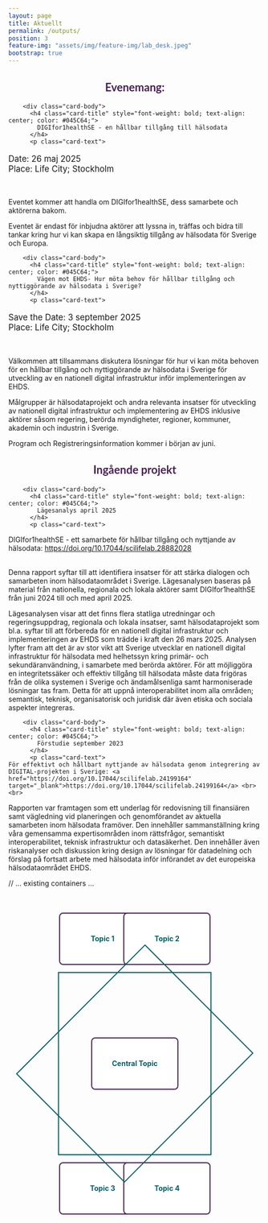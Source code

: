 ```yaml
---
layout: page
title: Aktuellt
permalink: /outputs/
position: 3
feature-img: "assets/img/feature-img/lab_desk.jpeg"
bootstrap: true
---
```

<h2 style="text-align: center; font-weight: bold; font-size: calc(1em + 6pt); font-family: 'Lato', sans-serif; color: #491F53;">Evenemang:</h2>


  <!-- Page Content -->
<div class="container">

  <div class="row">
    <div class="col-lg-6 mb-4">
      <div class="card h-100">
        
        <div class="card-body">
          <h4 class="card-title" style="font-weight: bold; text-align: center; color: #045C64;">
            DIGIfor1healthSE - en hållbar tillgång till hälsodata
          </h4>
          <p class="card-text">

  <p style="font-size: calc(1em + 2pt);">
    Date: 26 maj 2025<br>
    Place: Life City; Stockholm
    </p>
    <br>

Eventet kommer att handla om DIGIfor1healthSE, dess samarbete och aktörerna bakom. <br>

Eventet är endast för inbjudna aktörer
att lyssna in, träffas och bidra till tankar kring hur vi kan skapa en långsiktig tillgång av hälsodata för Sverige och Europa. </p>
        </div>
      </div>
    </div>
    <div class="col-lg-6 mb-4">
      <div class="card h-100">
        
        <div class="card-body">
          <h4 class="card-title" style="font-weight: bold; text-align: center; color: #045C64;">
            Vägen mot EHDS- Hur möta behov för hållbar tillgång och nyttiggörande av hälsodata i Sverige?
          </h4>
          <p class="card-text">
   <p style="font-size: calc(1em + 2pt);">
    Save the Date: 3 september 2025<br>
    Place: Life City; Stockholm
    </p>
    <br>

Välkommen att tillsammans diskutera lösningar för hur vi kan möta behoven för en hållbar tillgång och nyttiggörande av hälsodata i Sverige för utveckling av en nationell digital infrastruktur inför implementeringen av EHDS. <br>

Målgrupper är hälsodataprojekt och andra relevanta insatser för utveckling av nationell digital infrastruktur och implementering av EHDS inklusive aktörer såsom regering, berörda myndigheter, regioner, kommuner, akademin och industrin i Sverige. <br>

Program och Registreringsinformation kommer i början av juni. </p>
        </div>
      </div>
    </div>
   
  </div>
  <!-- /.row -->

</div>
<!-- /.container --> 
<p style="text-align: center;">
<h2 style="text-align: center; font-weight: bold; font-size: calc(1em + 6pt); font-family: 'Lato', sans-serif; color: #491F53;">Ingående projekt</h2>

</p>

<div class="container">

  <div class="row">
    <div class="col-lg-6 mb-4">
      <div class="card h-100">
        
        <div class="card-body">
          <h4 class="card-title" style="font-weight: bold; text-align: center; color: #045C64;">
            Lägesanalys april 2025
          </h4>
          <p class="card-text">

   DIGIfor1healthSE - ett samarbete för hållbar tillgång och nyttjande av hälsodata: <a href="https://doi.org/10.17044/scilifelab.28882028" target="_blank">https://doi.org/10.17044/scilifelab.28882028</a> <br> <br>

Denna rapport syftar till att identifiera insatser för att stärka dialogen och samarbeten inom hälsodataområdet i Sverige. Lägesanalysen baseras på material från nationella, regionala och lokala aktörer samt DIGIfor1healthSE från juni 2024 till och med april 2025. <br>

Lägesanalysen visar att det finns flera statliga utredningar och regeringsuppdrag, regionala och lokala insatser, samt hälsodataprojekt som bl.a. syftar till att förbereda för en nationell digital infrastruktur och implementeringen av EHDS som trädde i kraft den 26 mars 2025. Analysen lyfter fram att det är av stor vikt att Sverige utvecklar en nationell digital infrastruktur för hälsodata med helhetssyn kring primär- och sekundäranvändning, i samarbete med berörda aktörer. För att möjliggöra en integritetssäker och effektiv tillgång till hälsodata måste data frigöras från de olika systemen i Sverige och ändamålsenliga samt harmoniserade lösningar tas fram. Detta för att uppnå interoperabilitet inom alla områden; semantisk, teknisk, organisatorisk och juridisk där även etiska och sociala aspekter integreras.</p>
        </div>
      </div>
    </div>
    <div class="col-lg-6 mb-4">
      <div class="card h-100">
        
        <div class="card-body">
          <h4 class="card-title" style="font-weight: bold; text-align: center; color: #045C64;">
            Förstudie september 2023
          </h4>
          <p class="card-text">
    För effektivt och hållbart nyttjande av hälsodata genom integrering av DIGITAL-projekten i Sverige: <a href="https://doi.org/10.17044/scilifelab.24199164" target="_blank">https://doi.org/10.17044/scilifelab.24199164</a> <br><br>

Rapporten var framtagen som ett underlag för redovisning till finansiären samt vägledning vid planeringen och genomförandet av aktuella samarbeten inom hälsodata framöver. Den innehåller sammanställning kring våra gemensamma expertisområden inom rättsfrågor, semantiskt interoperabilitet, teknisk infrastruktur och datasäkerhet. Den innehåller även riskanalyser och diskussion kring design av lösningar för datadelning och förslag på fortsatt arbete med hälsodata inför införandet av det europeiska hälsodataområdet EHDS.</p>
        </div>
      </div>
    </div>
   
  </div>
  <!-- /.row -->
// ... existing containers ...

<style>
.mind-map-container {
    position: relative;
    width: 100%;
    height: 600px;
    margin: 50px auto;
    display: flex;
    justify-content: center;
    align-items: center;
}

.mind-map-box {
    position: absolute;
    width: 150px;
    height: 80px;
    background-color: white;
    border: 2px solid #491F53;
    border-radius: 8px;
    display: flex;
    justify-content: center;
    align-items: center;
    text-align: center;
    padding: 10px;
}

.mind-map-box a {
    color: #045C64;
    text-decoration: none;
    font-weight: bold;
}

.mind-map-box a:hover {
    color: #491F53;
}

.center-box {
    position: relative;
    z-index: 2;
}

.top-left {
    top: 0;
    left: 20%;
}

.top-right {
    top: 0;
    right: 20%;
}

.bottom-left {
    bottom: 0;
    left: 20%;
}

.bottom-right {
    bottom: 0;
    right: 20%;
}

/* Lines connecting boxes */
.mind-map-container::before {
    content: '';
    position: absolute;
    top: 50%;
    left: 50%;
    width: 60%;
    height: 60%;
    transform: translate(-50%, -50%);
    border: 2px solid #045C64;
    z-index: 1;
}

.mind-map-container::after {
    content: '';
    position: absolute;
    top: 50%;
    left: 50%;
    width: 60%;
    height: 60%;
    transform: translate(-50%, -50%) rotate(45deg);
    border: 2px solid #045C64;
    z-index: 1;
}
</style>

<div class="mind-map-container">
    <div class="mind-map-box center-box">
        <a href="#">Central Topic</a>
    </div>
    <div class="mind-map-box top-left">
        <a href="#">Topic 1</a>
    </div>
    <div class="mind-map-box top-right">
        <a href="#">Topic 2</a>
    </div>
    <div class="mind-map-box bottom-left">
        <a href="#">Topic 3</a>
    </div>
    <div class="mind-map-box bottom-right">
        <a href="#">Topic 4</a>
    </div>
</div>

</div>
